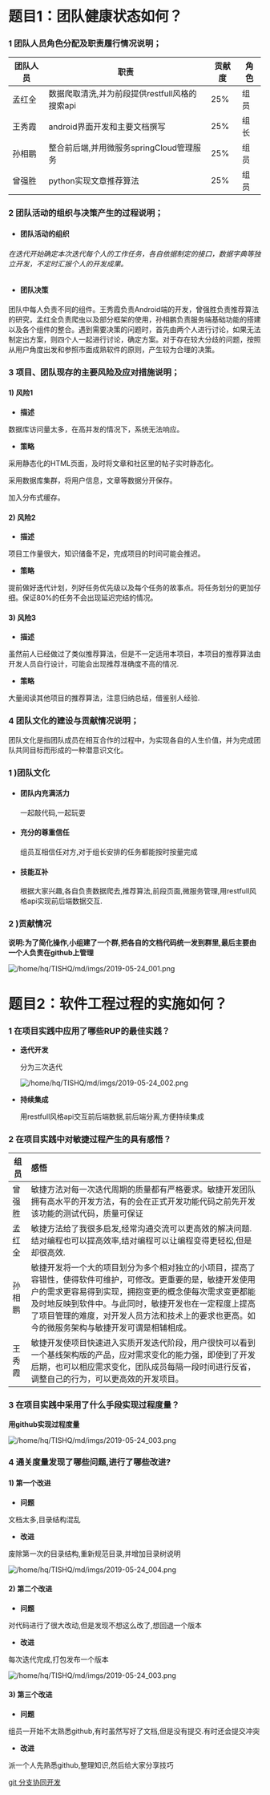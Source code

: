 # 题目1：团队健康状态如何？

### 1 团队人员角色分配及职责履行情况说明；

| 团队人员 | 职责                                           | 贡献度 | 角色 |
| -------- | ---------------------------------------------- | ------ | ---- |
| 孟红全   | 数据爬取清洗,并为前段提供restfull风格的搜索api | 25%    | 组员 |
| 王秀霞   | android界面开发和主要文档撰写                  | 25%    | 组长 |
| 孙相鹏   | 整合前后端,并用微服务springCloud管理服务       | 25%    | 组员 |
| 曾强胜   | python实现文章推荐算法                         | 25%    | 组员 |



### 2 团队活动的组织与决策产生的过程说明；

- #### 团队活动的组织

###### 在迭代开始确定本次迭代每个人的工作任务，各自依据制定的接口，数据字典等独立开发，不定时汇报个人的开发成果。

- #### 团队决策

团队中每人负责不同的组件。王秀霞负责Android端的开发，曾强胜负责推荐算法的研究，孟红全负责爬虫以及部分框架的使用，孙相鹏负责服务端基础功能的搭建以及各个组件的整合。遇到需要决策的问题时，首先由两个人进行讨论，如果无法制定出方案，则四个人一起进行讨论，确定方案。对于存在较大分歧的问题，按照从用户角度出发和参照市面成熟软件的原则，产生较为合理的决策。

### 3 项目、团队现存的主要风险及应对措施说明；

#### 1) 风险1

- **描述**

数据库访问量太多，在高并发的情况下，系统无法响应。

- **策略**

采用静态化的HTML页面，及时将文章和社区里的帖子实时静态化。

采用数据库集群，将用户信息，文章等数据分开保存。

加入分布式缓存。



#### 2) 风险2

- **描述**

项目工作量很大，知识储备不足，完成项目的时间可能会推迟。

- **策略**

提前做好迭代计划，列好任务优先级以及每个任务的故事点。将任务划分的更加仔细。保证80%的任务不会出现延迟完结的情况。

#### 3) 风险3

- **描述**

虽然前人已经做过了类似推荐算法，但是不一定适用本项目，本项目的推荐算法由开发人员自行设计，可能会出现推荐准确度不高的情况.

- **策略**

大量阅读其他项目的推荐算法，注意归纳总结，借鉴别人经验.



### 4 团队文化的建设与贡献情况说明；

团队文化是指团队成员在相互合作的过程中，为实现各自的人生价值，并为完成团队共同目标而形成的一种潜意识文化。

### 1 )团队文化

- #### 团队内充满活力

  一起敲代码,一起玩耍

- #### 充分的尊重信任

  组员互相信任对方,对于组长安排的任务都能按时按量完成

- #### 技能互补

  根据大家兴趣,各自负责数据爬去,推荐算法,前段页面,微服务管理,用restfull风格api实现前后端数据交互.


### 2 )贡献情况

**说明:为了简化操作,小组建了一个群,把各自的文档代码统一发到群里,最后主要由一个人负责在github上管理**

![/home/hq/TISHQ/md/imgs/2019-05-24_001.png](..//imgs/2019-05-24_001.png)



# 题目2：软件工程过程的实施如何？

### 1 在项目实践中应用了哪些RUP的最佳实践？

- **迭代开发**

  分为三次迭代

  ![/home/hq/TISHQ/md/imgs/2019-05-24_002.png](../imgs/2019-05-24_002.png)

  

- **持续集成**

  用restfull风格api交互前后端数据,前后端分离,方便持续集成

### 2 在项目实践中对敏捷过程产生的具有感悟？

| 组员   | 感悟                                                         |
| ------ | :----------------------------------------------------------- |
| 曾强胜 | 敏捷方法对每一次迭代周期的质量都有严格要求。敏捷开发团队拥有高水平的开发方法，有的会在正式开发功能代码之前先开发该功能的测试代码，质量可保证 |
| 孟红全 | 敏捷方法给了我很多启发,经常沟通交流可以更高效的解决问题.结对编程也可以提高效率,结对编程可以让编程变得更轻松,但是却很高效. |
| 孙相鹏 | 敏捷开发将一个大的项目划分为多个相对独立的小项目，提高了容错性，使得软件可维护，可修改。更重要的是，敏捷开发使用户的需求更容易得到实现，拥抱变更的概念使每次需求变更都能及时地反映到软件中。与此同时，敏捷开发也在一定程度上提高了项目管理的难度，对开发人员方法和技术上的要求也更高。如今的微服务架构与敏捷开发可谓是相辅相成。 |
| 王秀霞 | 敏捷开发使项目快速进入实质开发迭代阶段，用户很快可以看到一个基线架构版的产品，应对需求变化的能力强，即使到了开发后期，也可以相应需求变化，团队成员每隔一段时间进行反省，调整自己的行为，可以更高效的开发项目。 |



### 3 在项目实践中采用了什么手段实现过程度量？

**用github实现过程度量**

![/home/hq/TISHQ/md/imgs/2019-05-24_003.png](../imgs/2019-05-24_003.png)



### 4 通关度量发现了哪些问题,进行了哪些改进?

#### 1)  第一个改进

- **问题**

 文档太多,目录结构混乱

- **改进**

废除第一次的目录结构,重新规范目录,并增加目录树说明

![/home/hq/TISHQ/md/imgs/2019-05-24_004.png](../imgs/2019-05-24_004.png)

#### 2)  第二个改进

- **问题**

对代码进行了很大改动,但是发现不想这么改了,想回退一个版本

- **改进**

每次迭代完成,打包发布一个版本

![/home/hq/TISHQ/md/imgs/2019-05-24_003.png](../imgs/2019-05-24_005.png)



#### 3)  第三个改进

- **问题**

组员一开始不太熟悉github,有时虽然写好了文档,但是没有提交.有时还会提交冲突

- **改进**

派一个人先熟悉github,整理知识,然后给大家分享技巧

[git 分支协同开发](https://github.com/tishq/junior_project/blob/master/docs/first_iteration/git%20%E5%88%86%E6%94%AF%E5%8D%8F%E5%90%8C%E5%BC%80%E5%8F%91.md)





